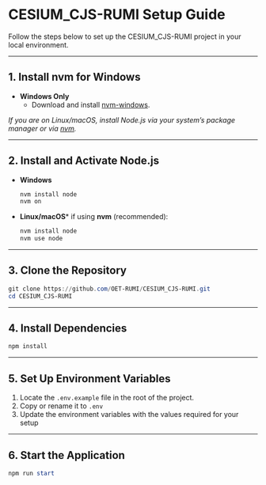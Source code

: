 # CESIUM_CJS-RUMI Setup Guide

Follow the steps below to set up the CESIUM_CJS-RUMI project in your local environment.

---

## 1. Install **nvm** for Windows
- **Windows Only**  
  - Download and install [nvm-windows](https://github.com/coreybutler/nvm-windows/releases).

*If you are on Linux/macOS, install Node.js via your system’s package manager or via [nvm](https://github.com/nvm-sh/nvm).*

---

## 2. Install and Activate Node.js
- **Windows**  
  ```powershell
  nvm install node
  nvm on
  ```
- **Linux/macOS***
  if using **nvm** (recommended):
  ```powershell
  nvm install node
  nvm use node
  ```

---

## 3. Clone the Repository
  ```powershell
  git clone https://github.com/OET-RUMI/CESIUM_CJS-RUMI.git
  cd CESIUM_CJS-RUMI
  ```

---

## 4. Install Dependencies
  ```powershell
  npm install
  ```

---

## 5. Set Up Environment Variables
1. Locate the `.env.example` file in the root of the project.
2. Copy or rename it to `.env`
3. Update the environment variables with the values required for your setup

---

## 6. Start the Application
```powershell
npm run start
```